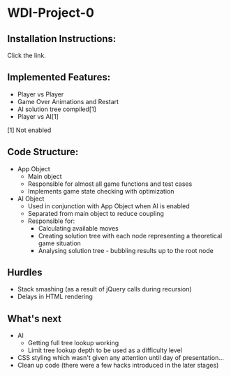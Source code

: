 # WDI-Project-0
## Installation Instructions:
Click the link.

## Implemented Features:
+ Player vs Player
+ Game Over Animations and Restart
+ AI solution tree compiled[1]
+ Player vs AI[1]

[1] Not enabled

## Code Structure:
+ App Object
  + Main object
  + Responsible for almost all game functions and test cases
  + Implements game state checking with optimization
+ AI Object
  + Used in conjunction with App Object when AI is enabled
  + Separated from main object to reduce coupling
  + Responsible for:
    + Calculating available moves
    + Creating solution tree with each node representing a theoretical game situation
    + Analysing solution tree - bubbling results up to the root node

## Hurdles
+ Stack smashing (as a result of jQuery calls during recursion)
+ Delays in HTML rendering

## What's next
+ AI
  + Getting full tree lookup working
  + Limit tree lookup depth to be used as a difficulty level
+ CSS styling which wasn't given any attention until day of presentation...
+ Clean up code (there were a few hacks introduced in the later stages)
